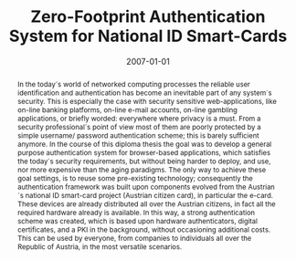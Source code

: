 ---
abstract: 'In the today´s world of networked computing processes the reliable user
  identification and authentication has become an inevitable part of any system´s
  security. This is especially the case with security sensitive web-applications,
  like on-line banking platforms, on-line e-mail accounts, on-line gambling applications,
  or briefly worded: everywhere where privacy is a must. From a security professional´s
  point of view most of them are poorly protected by a simple username/ password authentication
  scheme; this is barely sufficient anymore. In the course of this diploma thesis
  the goal was to develop a general purpose authentication system for browser-based
  applications, which satisfies the today´s security requirements, but without being
  harder to deploy, and use, nor more expensive than the aging paradigms. The only
  way to achieve these goal settings, is to reuse some pre-existing technology; consequently
  the authentication framework was built upon components evolved from the Austrian´s
  national ID smart-card project (Austrian citizen card), in particular the e-card.
  These devices are already distributed all over the Austrian citizens, in fact all
  the required hardware already is available. In this way, a strong authentication
  scheme was created, which is based upon hardware authenticators, digital certificates,
  and a PKI in the background, without occasioning additional costs. This can be used
  by everyone, from companies to individuals all over the Republic of Austria, in
  the most versatile scenarios.'
authors:
- Michael Stephan
date: '2007-01-01'
featured: false
publication_types:
- '7'
publishDate: '2007-01-01'
title: Zero-Footprint Authentication System for National ID Smart-Cards
url_pdf: ''
---